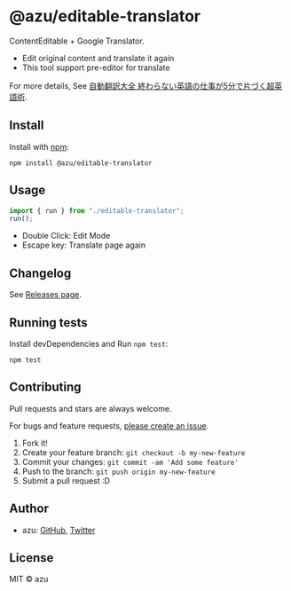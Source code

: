 # @azu/editable-translator

ContentEditable + Google Translator.

- Edit original content and translate it again
- This tool support pre-editor for translate

For more details, See [自動翻訳大全 終わらない英語の仕事が5分で片づく超英語術](https://www.amazon.co.jp/dp/B08M3JC1Q1/).

## Install

Install with [npm](https://www.npmjs.com/):

    npm install @azu/editable-translator

## Usage

```js
import { run } from "./editable-translator";
run();
```

- Double Click: Edit Mode
- Escape key: Translate page again

## Changelog

See [Releases page](https://github.com/azu/editable-translator/releases).

## Running tests

Install devDependencies and Run `npm test`:

    npm test

## Contributing

Pull requests and stars are always welcome.

For bugs and feature requests, [please create an issue](https://github.com/azu/editable-translator/issues).

1. Fork it!
2. Create your feature branch: `git checkout -b my-new-feature`
3. Commit your changes: `git commit -am 'Add some feature'`
4. Push to the branch: `git push origin my-new-feature`
5. Submit a pull request :D

## Author

- azu: [GitHub](https://github.com/azu), [Twitter](https://twitter.com/azu_re)

## License

MIT © azu
